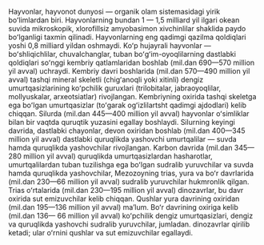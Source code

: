 Hayvonlar, hayvonot dunyosi — organik olam sistemasidagi yirik boʻlimlardan biri. Hayvonlarning bundan 1 — 1,5 milliard yil ilgari okean suvida mikroskopik, xlorofillsiz amyobasimon xivchinlilar shaklida paydo boʻlganligi taxmin qilinadi. Hayvonlarning eng qadimgi qazilma qoldiqlari yoshi 0,8 milliard yildan oshmaydi. Koʻp hujayrali hayvonlar — boʻshliqichlilar, chuvalchanglar, tuban boʻgʻim-oyoqlilarning dastlabki qoldiqlari soʻnggi kembriy qatlamlaridan boshlab (mil.dan 690—570 million yil avval) uchraydi. Kembriy davri boshlarida (mil.dan 570—490 million yil avval) tashqi mineral skeletli (chigʻanoqli yoki xitinli) dengiz umurtqasizlarining koʻpchilik guruxlari (trilobitalar, jabraoyoqlilar, mollyuskalar, arxeotsiatlar) rivojlangan. Kembriyning oxirida tashqi skeletga ega boʻlgan umurtqasizlar (toʻgarak ogʻizlilartsht qadimgi ajdodlari) kelib chiqqan. Silurda (mil.dan 445—400 million yil avval) hayvonlar oʻsimliklar bilan bir vaqtda quruqtik yuzasini egallay boshlaydi. Silurning keyingi davrida, dastlabki chayonlar, devon oxiridan boshlab (mil.dan 400—345 million yil avval) dastlabki quruqlikda yashovchi umurtqalilar — suvda hamda quruqlikda yashovchilar rivojlangan. Karbon davrida (mil.dan 345—280 million yil avval) quruqlikda umurtqasizlardan hasharotlar, umurtqalilardan tuban tuzilishga ega boʻlgan sudralib yuruvchilar va suvda hamda quruqlikda yashovchilar, Mezozoyning trias, yura va boʻr davrlarida (mil.dan 230—66 million yil avval) sudralib yuruvchilar hukmronlik qilgan. Trias oʻrtalarida (mil.dan 230—195 million yil avval) dinozavrlar, bu davr oxirida sut emizuvchilar kelib chiqqan. Qushlar yura davrining oxiridan (mil.dan 195—136 million yil avval) maʼlum. Boʻr davrining oxiriga kelib (mil.dan 136— 66 million yil avval) koʻpchilik dengiz umurtqasizlari, dengiz va quruqlikda yashovchi sudralib yuruvchilar, jumladan. dinozavrlar qirilib ketadi; ular oʻrnini qushlar va sut emizuvchilar egallaydi.